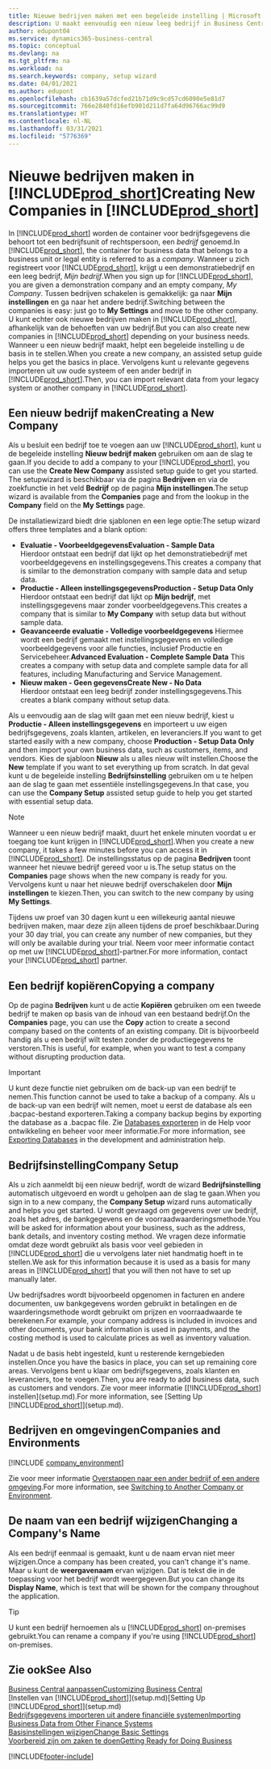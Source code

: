 ```yaml
---
title: Nieuwe bedrijven maken met een begeleide instelling | Microsoft Docs
description: U maakt eenvoudig een nieuw leeg bedrijf in Business Central. Een begeleide instelling helpt u door de stappen en u kunt uw bestaande bedrijfsgegevens importeren.
author: edupont04
ms.service: dynamics365-business-central
ms.topic: conceptual
ms.devlang: na
ms.tgt_pltfrm: na
ms.workload: na
ms.search.keywords: company, setup wizard
ms.date: 04/01/2021
ms.author: edupont
ms.openlocfilehash: cb1639a57dcfed21b71d9c9cd57cd6090e5e81d7
ms.sourcegitcommit: 766e2840fd16efb901d211d7fa64d96766ac99d9
ms.translationtype: HT
ms.contentlocale: nl-NL
ms.lasthandoff: 03/31/2021
ms.locfileid: "5776369"
---
```

# <a name="creating-new-companies-in-prod_short"></a><span data-ttu-id="e8168-104">Nieuwe bedrijven maken in [!INCLUDE[prod_short](includes/prod_short.md)]</span><span class="sxs-lookup"><span data-stu-id="e8168-104">Creating New Companies in [!INCLUDE[prod_short](includes/prod_short.md)]</span></span>

<span data-ttu-id="e8168-105">In [!INCLUDE[prod_short](includes/prod_short.md)] worden de container voor bedrijfsgegevens die behoort tot een bedrijfsunit of rechtspersoon, een *bedrijf* genoemd.</span><span class="sxs-lookup"><span data-stu-id="e8168-105">In [!INCLUDE[prod_short](includes/prod_short.md)], the container for business data that belongs to a business unit or legal entity is referred to as a *company*.</span></span> <span data-ttu-id="e8168-106">Wanneer u zich registreert voor [!INCLUDE[prod_short](includes/prod_short.md)], krijgt u een demonstratiebedrijf en een leeg bedrijf, *Mijn bedrijf*.</span><span class="sxs-lookup"><span data-stu-id="e8168-106">When you sign up for [!INCLUDE[prod_short](includes/prod_short.md)], you are given a demonstration company and an empty company, *My Company*.</span></span> <span data-ttu-id="e8168-107">Tussen bedrijven schakelen is gemakkelijk: ga naar **Mijn instellingen** en ga naar het andere bedrijf.</span><span class="sxs-lookup"><span data-stu-id="e8168-107">Switching between the companies is easy: just go to **My Settings** and move to the other company.</span></span> <span data-ttu-id="e8168-108">U kunt echter ook nieuwe bedrijven maken in [!INCLUDE[prod_short](includes/prod_short.md)], afhankelijk van de behoeften van uw bedrijf.</span><span class="sxs-lookup"><span data-stu-id="e8168-108">But you can also create new companies in [!INCLUDE[prod_short](includes/prod_short.md)] depending on your business needs.</span></span> <span data-ttu-id="e8168-109">Wanneer u een nieuw bedrijf maakt, helpt een begeleide instelling u de basis in te stellen.</span><span class="sxs-lookup"><span data-stu-id="e8168-109">When you create a new company, an assisted setup guide helps you get the basics in place.</span></span> <span data-ttu-id="e8168-110">Vervolgens kunt u relevante gegevens importeren uit uw oude systeem of een ander bedrijf in [!INCLUDE[prod_short](includes/prod_short.md)].</span><span class="sxs-lookup"><span data-stu-id="e8168-110">Then, you can import relevant data from your legacy system or another company in [!INCLUDE[prod_short](includes/prod_short.md)].</span></span>  

## <a name="creating-a-new-company"></a><span data-ttu-id="e8168-111">Een nieuw bedrijf maken</span><span class="sxs-lookup"><span data-stu-id="e8168-111">Creating a New Company</span></span>

<span data-ttu-id="e8168-112">Als u besluit een bedrijf toe te voegen aan uw [!INCLUDE[prod_short](includes/prod_short.md)], kunt u de begeleide instelling **Nieuw bedrijf maken** gebruiken om aan de slag te gaan.</span><span class="sxs-lookup"><span data-stu-id="e8168-112">If you decide to add a company to your [!INCLUDE[prod_short](includes/prod_short.md)], you can use the **Create New Company** assisted setup guide to get you started.</span></span> <span data-ttu-id="e8168-113">The setupwizard is beschikbaar via de pagina **Bedrijven** en via de zoekfunctie in het veld **Bedrijf** op de pagina **Mijn instellingen**.</span><span class="sxs-lookup"><span data-stu-id="e8168-113">The setup wizard is available from the **Companies** page and from the lookup in the **Company** field on the **My Settings** page.</span></span>  

<span data-ttu-id="e8168-114">De installatiewizard biedt drie sjablonen en een lege optie:</span><span class="sxs-lookup"><span data-stu-id="e8168-114">The setup wizard offers three templates and a blank option:</span></span>

- <span data-ttu-id="e8168-115">**Evaluatie - Voorbeeldgegevens**</span><span class="sxs-lookup"><span data-stu-id="e8168-115">**Evaluation - Sample Data**</span></span>  
    <span data-ttu-id="e8168-116">Hierdoor ontstaat een bedrijf dat lijkt op het demonstratiebedrijf met voorbeeldgegevens en instellingsgegevens.</span><span class="sxs-lookup"><span data-stu-id="e8168-116">This creates a company that is similar to the demonstration company with sample data and setup data.</span></span>  
- <span data-ttu-id="e8168-117">**Productie - Alleen instellingsgegevens**</span><span class="sxs-lookup"><span data-stu-id="e8168-117">**Production - Setup Data Only**</span></span>  
    <span data-ttu-id="e8168-118">Hierdoor ontstaat een bedrijf dat lijkt op **Mijn bedrijf**, met instellingsgegevens maar zonder voorbeeldgegevens.</span><span class="sxs-lookup"><span data-stu-id="e8168-118">This creates a company that is similar to **My Company** with setup data but without sample data.</span></span>
- <span data-ttu-id="e8168-119">**Geavanceerde evaluatie - Volledige voorbeeldgegevens** Hiermee wordt een bedrijf gemaakt met instellingsgegevens en volledige voorbeeldgegevens voor alle functies, inclusief Productie en Servicebeheer.</span><span class="sxs-lookup"><span data-stu-id="e8168-119">**Advanced Evaluation - Complete Sample Data** This creates a company with setup data and complete sample data for all features, including Manufacturing and Service Management.</span></span>
- <span data-ttu-id="e8168-120">**Nieuw maken - Geen gegevens**</span><span class="sxs-lookup"><span data-stu-id="e8168-120">**Create New - No Data**</span></span>  
    <span data-ttu-id="e8168-121">Hierdoor ontstaat een leeg bedrijf zonder instellingsgegevens.</span><span class="sxs-lookup"><span data-stu-id="e8168-121">This creates a blank company without setup data.</span></span>  

<span data-ttu-id="e8168-122">Als u eenvoudig aan de slag wilt gaan met een nieuw bedrijf, kiest u **Productie - Alleen instellingsgegevens** en importeert u uw eigen bedrijfsgegevens, zoals klanten, artikelen, en leveranciers.</span><span class="sxs-lookup"><span data-stu-id="e8168-122">If you want to get started easily with a new company, choose **Production - Setup Data Only** and then import your own business data, such as customers, items, and vendors.</span></span> <span data-ttu-id="e8168-123">Kies de sjabloon **Nieuw** als u alles nieuw wilt instellen.</span><span class="sxs-lookup"><span data-stu-id="e8168-123">Choose the **New** template if you want to set everything up from scratch.</span></span> <span data-ttu-id="e8168-124">In dat geval kunt u de begeleide instelling **Bedrijfsinstelling** gebruiken om u te helpen aan de slag te gaan met essentiële instellingsgegevens.</span><span class="sxs-lookup"><span data-stu-id="e8168-124">In that case, you can use the **Company Setup** assisted setup guide to help you get started with essential setup data.</span></span>  

> [!NOTE]  
> <span data-ttu-id="e8168-125">Wanneer u een nieuw bedrijf maakt, duurt het enkele minuten voordat u er toegang toe kunt krijgen in [!INCLUDE[prod_short](includes/prod_short.md)].</span><span class="sxs-lookup"><span data-stu-id="e8168-125">When you create a new company, it takes a few minutes before you can access it in [!INCLUDE[prod_short](includes/prod_short.md)].</span></span> <span data-ttu-id="e8168-126">De instellingsstatus op de pagina **Bedrijven** toont wanneer het nieuwe bedrijf gereed voor u is.</span><span class="sxs-lookup"><span data-stu-id="e8168-126">The setup status on the **Companies** page shows when the new company is ready for you.</span></span> <span data-ttu-id="e8168-127">Vervolgens kunt u naar het nieuwe bedrijf overschakelen door **Mijn instellingen** te kiezen.</span><span class="sxs-lookup"><span data-stu-id="e8168-127">Then, you can switch to the new company by using **My Settings**.</span></span>  

<span data-ttu-id="e8168-128">Tijdens uw proef van 30 dagen kunt u een willekeurig aantal nieuwe bedrijven maken, maar deze zijn alleen tijdens de proef beschikbaar.</span><span class="sxs-lookup"><span data-stu-id="e8168-128">During your 30 day trial, you can create any number of new companies, but they will only be available during your trial.</span></span> <span data-ttu-id="e8168-129">Neem voor meer informatie contact op met uw [!INCLUDE[prod_short](includes/prod_short.md)]-partner.</span><span class="sxs-lookup"><span data-stu-id="e8168-129">For more information, contact your [!INCLUDE[prod_short](includes/prod_short.md)] partner.</span></span>  

## <a name="copying-a-company"></a><span data-ttu-id="e8168-130">Een bedrijf kopiëren</span><span class="sxs-lookup"><span data-stu-id="e8168-130">Copying a company</span></span>

<span data-ttu-id="e8168-131">Op de pagina **Bedrijven** kunt u de actie **Kopiëren** gebruiken om een tweede bedrijf te maken op basis van de inhoud van een bestaand bedrijf.</span><span class="sxs-lookup"><span data-stu-id="e8168-131">On the **Companies** page, you can use the **Copy** action to create a second company based on the contents of an existing company.</span></span> <span data-ttu-id="e8168-132">Dit is bijvoorbeeld handig als u een bedrijf wilt testen zonder de productiegegevens te verstoren.</span><span class="sxs-lookup"><span data-stu-id="e8168-132">This is useful, for example, when you want to test a company without disrupting production data.</span></span>

> [!Important]
> <span data-ttu-id="e8168-133">U kunt deze functie niet gebruiken om de back-up van een bedrijf te nemen.</span><span class="sxs-lookup"><span data-stu-id="e8168-133">This function cannot be used to take a backup of a company.</span></span> <span data-ttu-id="e8168-134">Als u de back-up van een bedrijf wilt nemen, moet u eerst de database als een .bacpac-bestand exporteren.</span><span class="sxs-lookup"><span data-stu-id="e8168-134">Taking a company backup begins by exporting the database as a .bacpac file.</span></span> <span data-ttu-id="e8168-135">Zie [Databases exporteren](/dynamics365/business-central/dev-itpro/administration/tenant-admin-center-database-export) in de Help voor ontwikkeling en beheer voor meer informatie.</span><span class="sxs-lookup"><span data-stu-id="e8168-135">For more information, see [Exporting Databases](/dynamics365/business-central/dev-itpro/administration/tenant-admin-center-database-export) in the development and administration help.</span></span>

## <a name="company-setup"></a><span data-ttu-id="e8168-136">Bedrijfsinstelling</span><span class="sxs-lookup"><span data-stu-id="e8168-136">Company Setup</span></span>

<span data-ttu-id="e8168-137">Als u zich aanmeldt bij een nieuw bedrijf, wordt de wizard **Bedrijfsinstelling** automatisch uitgevoerd en wordt u geholpen aan de slag te gaan.</span><span class="sxs-lookup"><span data-stu-id="e8168-137">When you sign in to a new company, the **Company Setup** wizard runs automatically and helps you get started.</span></span> <span data-ttu-id="e8168-138">U wordt gevraagd om gegevens over uw bedrijf, zoals het adres, de bankgegevens en de voorraadwaarderingsmethode.</span><span class="sxs-lookup"><span data-stu-id="e8168-138">You will be asked for information about your business, such as the address, bank details, and inventory costing method.</span></span> <span data-ttu-id="e8168-139">We vragen deze informatie omdat deze wordt gebruikt als basis voor veel gebieden in [!INCLUDE[prod_short](includes/prod_short.md)] die u vervolgens later niet handmatig hoeft in te stellen.</span><span class="sxs-lookup"><span data-stu-id="e8168-139">We ask for this information because it is used as a basis for many areas in [!INCLUDE[prod_short](includes/prod_short.md)] that you will then not have to set up manually later.</span></span>  

<span data-ttu-id="e8168-140">Uw bedrijfsadres wordt bijvoorbeeld opgenomen in facturen en andere documenten, uw bankgegevens worden gebruikt in betalingen en de waarderingsmethode wordt gebruikt om prijzen en voorraadwaarde te berekenen.</span><span class="sxs-lookup"><span data-stu-id="e8168-140">For example, your company address is included in invoices and other documents, your bank information is used in payments, and the costing method is used to calculate prices as well as inventory valuation.</span></span>  

<span data-ttu-id="e8168-141">Nadat u de basis hebt ingesteld, kunt u resterende kerngebieden instellen.</span><span class="sxs-lookup"><span data-stu-id="e8168-141">Once you have the basics in place, you can set up remaining core areas.</span></span> <span data-ttu-id="e8168-142">Vervolgens bent u klaar om bedrijfsgegevens, zoals klanten en leveranciers, toe te voegen.</span><span class="sxs-lookup"><span data-stu-id="e8168-142">Then, you are ready to add business data, such as customers and vendors.</span></span> <span data-ttu-id="e8168-143">Zie voor meer informatie [[!INCLUDE[prod_short](includes/prod_short.md)] instellen](setup.md).</span><span class="sxs-lookup"><span data-stu-id="e8168-143">For more information, see [Setting Up [!INCLUDE[prod_short](includes/prod_short.md)]](setup.md).</span></span>  

## <a name="companies-and-environments"></a><span data-ttu-id="e8168-144">Bedrijven en omgevingen</span><span class="sxs-lookup"><span data-stu-id="e8168-144">Companies and Environments</span></span>

[!INCLUDE [company_environment](includes/company_environment.md)]

<span data-ttu-id="e8168-145">Zie voor meer informatie [Overstappen naar een ander bedrijf of een andere omgeving](ui-organization-switch.md).</span><span class="sxs-lookup"><span data-stu-id="e8168-145">For more information, see [Switching to Another Company or Environment](ui-organization-switch.md).</span></span> 

## <a name="changing-a-companys-name"></a><span data-ttu-id="e8168-146">De naam van een bedrijf wijzigen</span><span class="sxs-lookup"><span data-stu-id="e8168-146">Changing a Company's Name</span></span>

<span data-ttu-id="e8168-147">Als een bedrijf eenmaal is gemaakt, kunt u de naam ervan niet meer wijzigen.</span><span class="sxs-lookup"><span data-stu-id="e8168-147">Once a company has been created, you can't change it's name.</span></span> <span data-ttu-id="e8168-148">Maar u kunt de **weergavenaam** ervan wijzigen. Dat is tekst die in de toepassing voor het bedrijf wordt weergegeven.</span><span class="sxs-lookup"><span data-stu-id="e8168-148">But you can change its **Display Name**, which is text that will be shown for the company throughout the application.</span></span>  

> [!TIP]
> <span data-ttu-id="e8168-149">U kunt een bedrijf hernoemen als u [!INCLUDE[prod_short](includes/prod_short.md)] on-premises gebruikt.</span><span class="sxs-lookup"><span data-stu-id="e8168-149">You can rename a company if you're using [!INCLUDE[prod_short](includes/prod_short.md)] on-premises.</span></span>

## <a name="see-also"></a><span data-ttu-id="e8168-150">Zie ook</span><span class="sxs-lookup"><span data-stu-id="e8168-150">See Also</span></span>

[<span data-ttu-id="e8168-151">Business Central aanpassen</span><span class="sxs-lookup"><span data-stu-id="e8168-151">Customizing Business Central</span></span>](ui-customizing-overview.md)  
<span data-ttu-id="e8168-152">[Instellen van [!INCLUDE[prod_short](includes/prod_short.md)]](setup.md)</span><span class="sxs-lookup"><span data-stu-id="e8168-152">[Setting Up [!INCLUDE[prod_short](includes/prod_short.md)]](setup.md)</span></span>  
[<span data-ttu-id="e8168-153">Bedrijfsgegevens importeren uit andere financiële systemen</span><span class="sxs-lookup"><span data-stu-id="e8168-153">Importing Business Data from Other Finance Systems</span></span>](across-import-data-configuration-packages.md)  
[<span data-ttu-id="e8168-154">Basisinstellingen wijzigen</span><span class="sxs-lookup"><span data-stu-id="e8168-154">Change Basic Settings</span></span>](ui-change-basic-settings.md)  
[<span data-ttu-id="e8168-155">Voorbereid zijn om zaken te doen</span><span class="sxs-lookup"><span data-stu-id="e8168-155">Getting Ready for Doing Business</span></span>](ui-get-ready-business.md)  


[!INCLUDE[footer-include](includes/footer-banner.md)]